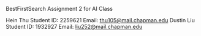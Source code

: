 BestFirstSearch
Assignment 2 for AI Class

Hein Thu Student ID: 2259621 Email: thu105@mail.chapman.edu
Dustin Liu Student ID: 1932927 Email: liu252@mail.chapman.edu

